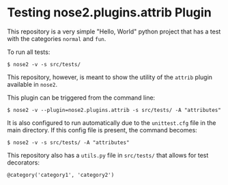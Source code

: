 # Testing nose2.plugins.attrib PluginThis repository is a very simple "Hello, World" python project that has a test with the categories `normal` and `fun`.To run all tests:```$ nose2 -v -s src/tests/ ```This repository, however, is meant to show the utility of the `attrib` plugin available in `nose2`. This plugin can be triggered from the command line:```$ nose2 -v --plugin=nose2.plugins.attrib -s src/tests/ -A "attributes"```It is also configured to run automatically due to the `unittest.cfg` file inthe main directory. If this config file is present, the command becomes:```$ nose2 -v -s src/tests/ -A "attributes"```This repository also has a `utils.py` file in `src/tests/` that allows for test decorators:```@category('category1', 'category2')```
